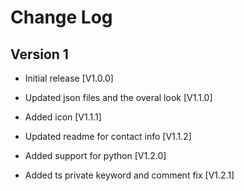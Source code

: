 # Change Log

## Version 1

- Initial release [V1.0.0]

- Updated json files and the overal look [V1.1.0]

- Added icon [V1.1.1]

- Updated readme for contact info [V1.1.2]

- Added support for python [V1.2.0]

- Added ts private keyword and comment fix [V1.2.1]

